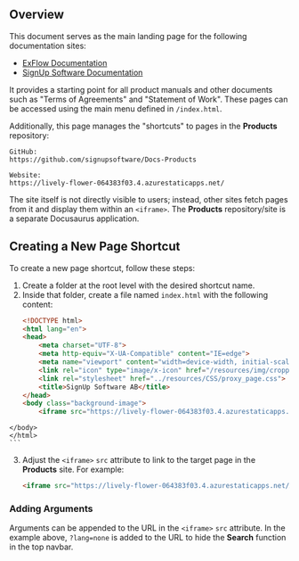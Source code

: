 ## Overview

This document serves as the main landing page for the following documentation sites:
- [ExFlow Documentation](https://docs.exflow.cloud)
- [SignUp Software Documentation](https://docs.signupsoftware.com)

It provides a starting point for all product manuals and other documents such as "Terms of Agreements" and "Statement of Work". These pages can be accessed using the main menu defined in `/index.html`.

Additionally, this page manages the "shortcuts" to pages in the **Products** repository:
```
GitHub:
https://github.com/signupsoftware/Docs-Products

Website:
https://lively-flower-064383f03.4.azurestaticapps.net/
```

The site itself is not directly visible to users; instead, other sites fetch pages from it and display them within an `<iframe>`. The **Products** repository/site is a separate Docusaurus application.

## Creating a New Page Shortcut

To create a new page shortcut, follow these steps:

1. Create a folder at the root level with the desired shortcut name.
2. Inside that folder, create a file named `index.html` with the following content:
    ```html
    <!DOCTYPE html>
    <html lang="en">
    <head>
        <meta charset="UTF-8">
        <meta http-equiv="X-UA-Compatible" content="IE=edge">
        <meta name="viewport" content="width=device-width, initial-scale=1.0">
        <link rel="icon" type="image/x-icon" href="/resources/img/cropped-exflow-logo-icon-32x32.png">
        <link rel="stylesheet" href="../resources/CSS/proxy_page.css">
        <title>SignUp Software AB</title>    
    </head>
    <body class="background-image">
        <iframe src="https://lively-flower-064383f03.4.azurestaticapps.net/Agreements?lang=none" width="100%" height="100%" title="SignUp Software Agreements"></iframe>
<!--        <iframe src="https://thankful-ZZZwater-06a6c0b03.5.azurestaticapps.net/Agreements?lang=none" width="100%" height="100%" title="SignUp Software Agreements"></iframe> -->
    </body>
    </html>
    ```

3. Adjust the `<iframe>` `src` attribute to link to the target page in the **Products** site. For example:
    ```html
    <iframe src="https://lively-flower-064383f03.4.azurestaticapps.net/Agreements?lang=none" width="100%" height="100%" title="SignUp Software Agreements"></iframe>
    ```

### Adding Arguments

Arguments can be appended to the URL in the `<iframe>` `src` attribute. In the example above, `?lang=none` is added to the URL to hide the **Search** function in the top navbar.


